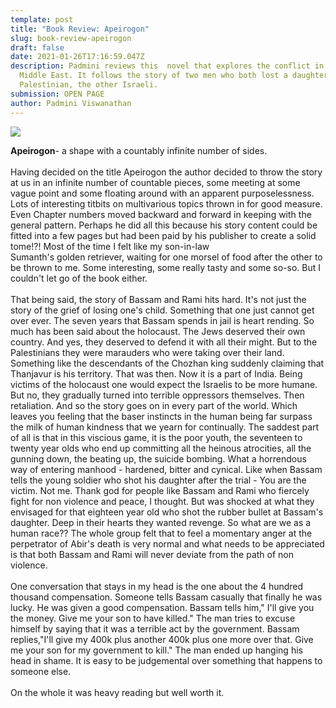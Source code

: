```yaml
---
template: post
title: "Book Review: Apeirogon"
slug: book-review-apeirogon
draft: false
date: 2021-01-26T17:16:59.047Z
description: Padmini reviews this  novel that explores the conflict in the
  Middle East. It follows the story of two men who both lost a daughter. One is
  Palestinian, the other Israeli.
submission: OPEN PAGE
author: Padmini Viswanathan
---
```

![](/media/apeirogon.jpg)

**Apeirogon**- a shape with a countably infinite number of sides.\
\
Having decided on the title Apeirogon the author decided to throw the story at us in an infinite number of countable pieces, some meeting at some vague point and some floating around with an apparent purposelessness. Lots of interesting titbits on multivarious topics thrown in for good measure. Even Chapter numbers moved backward and forward in keeping with the general pattern. Perhaps he did all this because his story content could be fitted into a few pages but had been paid by his publisher to create a solid tome!?! Most of the time I felt like my son-in-law\
Sumanth's golden retriever, waiting for one morsel of food after the other to be thrown to me. Some interesting, some really tasty and some so-so. But I couldn't let go of the book either.\
\
That being said, the story of Bassam and Rami hits hard. It's not just the story of the grief of losing one's child. Something that one just cannot get over ever. The seven years that Bassam spends in jail is heart rending. So much has been said about the holocaust. The Jews deserved their own country. And yes, they deserved to defend it with all their might. But to the Palestinians they were marauders who were taking over their land. Something like the descendants of the Chozhan king suddenly claiming that Thanjavur is his territory. That was then. Now it is a part of India. Being victims of the holocaust one would expect the Israelis to be more humane. But no, they gradually turned into terrible oppressors themselves. Then retaliation. And so the story goes on in every part of the world. Which leaves you feeling that the baser instincts in the human being far surpass the milk of human kindness that we yearn for continually. The saddest part of all is that in this viscious game, it is the poor youth, the seventeen to twenty year olds who end up committing all the heinous atrocities, all the gunning down, the beating up, the suicide bombing. What a horrendous way of entering manhood - hardened, bitter and cynical. Like when Bassam tells the young soldier who shot his daughter after the trial - You are the victim. Not me. Thank god for people like Bassam and Rami who fiercely fight for non violence and peace, I thought. But was shocked at what they envisaged for that eighteen year old who shot the rubber bullet at Bassam's daughter. Deep in their hearts they wanted revenge. So what are we as a human race?? The whole group felt that to feel a momentary anger at the perpetrator of Abir's death is very normal and what needs to be appreciated is that both Bassam and Rami will never deviate from the path of non violence.\
\
One conversation that stays in my head is the one about the 4 hundred thousand compensation. Someone tells Bassam casually that finally he was lucky. He was given a good compensation. Bassam tells him," I'll give you the money. Give me your son to have killed." The man tries to excuse himself by saying that it was a terrible act by the government. Bassam replies,"I'll give my 400k plus another 400k plus one more over that. Give me your son for my government to kill." The man ended up hanging his head in shame. It is easy to be judgemental over something that happens to someone else.\
\
On the whole it was heavy reading but well worth it.